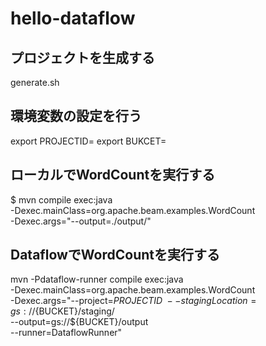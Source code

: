 # hello-dataflow


## プロジェクトを生成する
generate.sh

## 環境変数の設定を行う
export PROJECTID=<GCP Project ID>
export BUKCET=<Bucket name>


## ローカルでWordCountを実行する
$ mvn compile exec:java \
      -Dexec.mainClass=org.apache.beam.examples.WordCount \
      -Dexec.args="--output=./output/"

## DataflowでWordCountを実行する
mvn -Pdataflow-runner compile exec:java \
      -Dexec.mainClass=org.apache.beam.examples.WordCount \
      -Dexec.args="--project=${PROJECTID} \
      --stagingLocation=gs://${BUCKET}/staging/ \
      --output=gs://${BUCKET}/output \
      --runner=DataflowRunner"